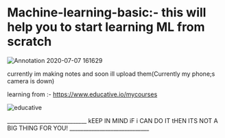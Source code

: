 # Machine-learning-basic:- this will help you to start learning ML from scratch
   ![Annotation 2020-07-07 161629](https://user-images.githubusercontent.com/47344024/86769900-7c717500-c06d-11ea-81d5-4fbdcc0a63d2.png)


currently im making notes and soon ill upload them(Currently my phone;s camera is down)

learning from :- https://www.educative.io/mycourses

![educative](https://user-images.githubusercontent.com/47344024/86536453-5cbf3d00-bf05-11ea-9342-b05997d5eaaf.png)












_____________________________ kEEP IN MIND iF i CAN DO IT tHEN ITS NOT A BIG THING FOR YOU! _____________________________


